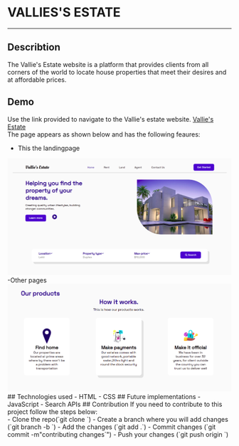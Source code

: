 # VALLIES'S ESTATE
***
## Describtion
The Vallie's Estate website is a platform that provides clients from all corners of the world to locate house properties that meet their desires and at affordable prices.
## Demo
Use the link provided to navigate to the Vallie's estate website.
[Vallie's Estate](https://sheetabz.github.io/Vallies-Estate/)<br>
The page appears as shown below and has the following feaures:
- This the landingpage
<img src="./assets/images/FirstPage.png">
-Other pages
<img src="./assets/images/Products.png">
## Technologies used
- HTML
- CSS
## Future implementations 
- JavaScript
- Search APIs
## Contribution
If you need to contribute to this project follow the steps below:<br>
- Clone the repo(`git clone <repo link>`)
- Create a branch where you will add changes (`git branch -b <branchname>`)
- Add the changes (`git add .`)
- Commit changes (`git commit -m"contributing changes`")
- Push your changes (`git push origin <branchname>`)



